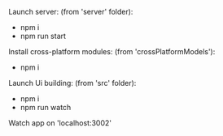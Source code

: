 Launch server: (from 'server' folder):  
- npm i   
- npm run start  

Install cross-platform modules: (from 'crossPlatformModels'):  
- npm i  

Launch Ui building: (from 'src' folder):  
- npm i  
- npm run watch  

Watch app on 'localhost:3002'  